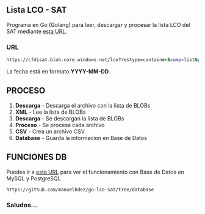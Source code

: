 ## Lista LCO - SAT

Programa en Go (Golang) para leer, descargar y procesar la lista LCO del SAT mediante [esta URL](https://cfdisat.blob.core.windows.net/lco?restype=container&comp=list&prefix=LCO_2019-10-18).

### URL

```bash
https://cfdisat.blob.core.windows.net/lco?restype=container&comp=list&prefix=LCO_2019-10-18
```
La fecha está en formato **YYYY-MM-DD**.

## PROCESO
1. **Descarga** - Descarga el archivo con la lista de BLOBs
2. **XML** - Lee la lista de BLOBs
3. **Descarga** - Se descargan la lista de BLOBs
4. **Proceso** - Se procesa cada archivo
5. **CSV** - Crea un archivo CSV
6. **Database** - Guarda la informacion en Base de Datos

## FUNCIONES DB

Puedes ir a [esta URL](https://github.com/manuelhdez/go-lco-sat/tree/database) para ver el funcionamiento con Base de Datos en MySQL y PostgreSQL

```bash
https://github.com/manuelhdez/go-lco-sat/tree/database
```

### Saludos...